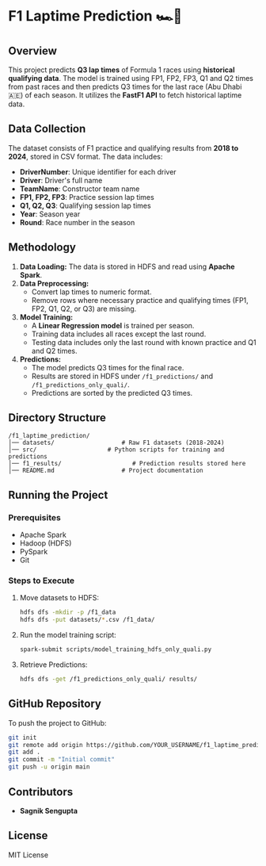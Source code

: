 # F1 Laptime Prediction 🏎️🏁

## Overview
This project predicts **Q3 lap times** of Formula 1 races using **historical qualifying data**. The model is trained using FP1, FP2, FP3, Q1 and Q2 times from past races and then predicts Q3 times for the last race (Abu Dhabi 🇦🇪) of each season.
It utilizes the **FastF1 API** to fetch historical laptime data.

## Data Collection
The dataset consists of F1 practice and qualifying results from **2018 to 2024**, stored in CSV format. The data includes:
- **DriverNumber**: Unique identifier for each driver
- **Driver**: Driver's full name
- **TeamName**: Constructor team name
- **FP1, FP2, FP3**: Practice session lap times 
- **Q1, Q2, Q3**: Qualifying session lap times
- **Year**: Season year
- **Round**: Race number in the season

## Methodology
1. **Data Loading:** The data is stored in HDFS and read using **Apache Spark**.
2. **Data Preprocessing:**
   - Convert lap times to numeric format.
   - Remove rows where necessary practice and qualifying times (FP1, FP2, Q1, Q2, or Q3) are missing.
3. **Model Training:**
   - A **Linear Regression model** is trained per season.
   - Training data includes all races except the last round.
   - Testing data includes only the last round with known practice and Q1 and Q2 times.
4. **Predictions:**
   - The model predicts Q3 times for the final race.
   - Results are stored in HDFS under `/f1_predictions/` and `/f1_predictions_only_quali/`.
   - Predictions are sorted by the predicted Q3 times.

## Directory Structure
```
/f1_laptime_prediction/
│── datasets/                   # Raw F1 datasets (2018-2024)
│── src/                    # Python scripts for training and predictions
│── f1_results/                    # Prediction results stored here
│── README.md                   # Project documentation
```

## Running the Project
### Prerequisites
- Apache Spark
- Hadoop (HDFS)
- PySpark
- Git

### Steps to Execute
1. Move datasets to HDFS:
   ```bash
   hdfs dfs -mkdir -p /f1_data
   hdfs dfs -put datasets/*.csv /f1_data/
   ```
2. Run the model training script:
   ```bash
   spark-submit scripts/model_training_hdfs_only_quali.py
   ```
3. Retrieve Predictions:
   ```bash
   hdfs dfs -get /f1_predictions_only_quali/ results/
   ```

## GitHub Repository
To push the project to GitHub:
```bash
git init
git remote add origin https://github.com/YOUR_USERNAME/f1_laptime_prediction.git
git add .
git commit -m "Initial commit"
git push -u origin main
```

## Contributors
- **Sagnik Sengupta**  

## License
MIT License

